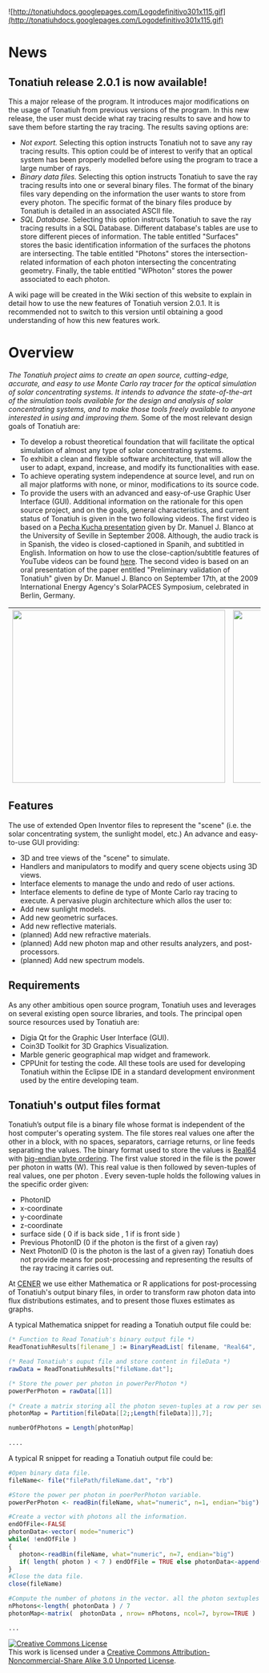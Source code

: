 ![http://tonatiuhdocs.googlepages.com/Logodefinitivo301x115.gif](http://tonatiuhdocs.googlepages.com/Logodefinitivo301x115.gif)
# News #

## Tonatiuh release 2.0.1 is now available! ##

This a major release of the program. It introduces major modifications on the usage of Tonatiuh from previous versions of the program. In this new release, the user must decide what ray tracing results to save and how to save them before starting the ray tracing. The results saving options are:

  * _Not export._ Selecting this option instructs Tonatiuh not to save any ray tracing results. This option could be of interest to verify that an optical system has been properly modelled before using the program to trace a large number of rays.
  * _Binary data files._ Selecting this option instructs Tonatiuh to save the ray tracing results into one or several binary files. The format of the binary files vary depending on the information the user wants to store from every photon. The specific format of the binary files produce by Tonatiuh is detailed in an associated ASCII file.
  * _SQL Database._ Selecting this option instructs Tonatiuh to save the ray tracing results in a SQL Database. Different database's tables are use to store different pieces of information. The table entitled "Surfaces" stores the basic identification information of the surfaces the photons are intersecting. The table entitled "Photons" stores the intersection-related information of each photon intersecting the concentrating geometry. Finally, the table entitled "WPhoton" stores the power associated to each photon.

A wiki page will be created in the Wiki section of this website to explain in detail how to use the new features of Tonatiuh version 2.0.1. It is recommended not to switch to this version until obtaining a good understanding of how this new features work.

# Overview #
_The Tonatiuh project aims to create an open source, cutting-edge, accurate, and easy to use Monte Carlo ray tracer for the optical simulation of solar concentrating systems. It intends to advance the state-of-the-art of the simulation tools available for the design and analysis of solar concentrating systems, and to make those tools freely available to anyone interested in using and improving them._
Some of the most relevant design goals of Tonatiuh are:
  * To develop a robust theoretical foundation that will facilitate the optical simulation of almost any type of solar concentrating systems.
  * To exhibit a clean and flexible software architecture, that will allow the user to adapt, expand, increase, and modify its functionalities with ease.
  * To achieve operating system independence at source level, and run on all major platforms with none, or minor, modifications to its source code.
  * To provide the users with an advanced and easy-of-use Graphic User Interface (GUI).
Additional information on the rationale for this open source project, and on the goals, general characteristics, and current status of Tonatiuh is given in the two following videos. The first video is based on a [Pecha Kucha presentation](http://en.wikipedia.org/wiki/Pecha_Kucha) given by Dr. Manuel J. Blanco at the University of Seville in September 2008. Although, the audio track is in Spanish, the video is closed-captioned in Spanih, and subtitled in English. Information on how to use the close-caption/subtitle features of YouTube videos can be found [here](http://help.youtube.com/support/youtube/bin/answer.py?answer=100078). The second video is based on an oral presentation of the paper entitled "Preliminary validation of Tonatiuh" given by Dr. Manuel J. Blanco on September 17th, at the 2009 International Energy Agency's SolarPACES Symposium, celebrated in Berlin, Germany.

| <a href='http://www.youtube.com/watch?feature=player_embedded&v=90FP79pGM_o' target='_blank'><img src='http://img.youtube.com/vi/90FP79pGM_o/0.jpg' width='425' height=344 /></a> |  <a href='http://www.youtube.com/watch?feature=player_embedded&v=DUCgpTnapew' target='_blank'><img src='http://img.youtube.com/vi/DUCgpTnapew/0.jpg' width='425' height=344 /></a>|
|:----------------------------------------------------------------------------------------------------------------------------------------------------------------------------------|:----------------------------------------------------------------------------------------------------------------------------------------------------------------------------------|

## Features ##
The use of extended Open Inventor files to represent the "scene" (i.e. the solar concentrating system, the sunlight model, etc.)
An advance and easy-to-use GUI providing:
  * 3D and tree views of the "scene" to simulate.
  * Handlers and manipulators to modify and query scene objects using 3D views.
  * Interface elements to manage the undo and redo of user actions.
  * Interface elements to define de type of Monte Carlo ray tracing to execute.
A pervasive plugin architecture which allos the user to:
  * Add new sunlight models.
  * Add new geometric surfaces.
  * Add new reflective materials.
  * (planned) Add new refractive materials.
  * (planned) Add new photon map and other results analyzers, and post-processors.
  * (planned) Add new spectrum models.
## Requirements ##
As any other ambitious open source program, Tonatiuh uses and leverages on several existing open source libraries, and tools. The principal open source resources used by Tonatiuh are:
  * Digia Qt for the Graphic User Interface (GUI).
  * Coin3D Toolkit for 3D Graphics Visualization.
  * Marble generic geographical map widget and framework.
  * CPPUnit for testing the code.
All these tools are used for developing Tonatiuh within the Eclipse IDE in a standard development environment used by the entire developing team.
## Tonatiuh's output files format ##
Tonatiuh’s output file is a binary file whose format is independent of the host computer's operating system. The file stores real values one after the other in a block, with no spaces, separators, carriage returns, or line feeds separating the values.
The binary format used to store the values is [Real64](http://en.wikipedia.org/wiki/Double_precision_floating-point_format#IEEE_754_double_precision_binary_floating-point_format:_binary64) with [big-endian byte ordering](http://en.wikipedia.org/wiki/Endianness#Big-endian). The first value stored in the file is the power per photon in watts (W). This real value is then followed by seven-tuples of real values, one per photon .
Every seven-tuple holds the following values in the specific order given:
  * PhotonID
  * x-coordinate
  * y-coordinate
  * z-coordinate
  * surface side ( 0 if is back side , 1 if is front side )
  * Previous PhotonID (0 if the photon is the first of a given ray)
  * Next PhotonID (0 is the photon is the last of a given ray)
Tonatiuh does not provide means for post-processing and representing the results of the ray tracing it carries out.

At [CENER](http://www.cener.com/es/index.asp) we use either Mathematica or R applications for post-processing of Tonatiuh's output binary files, in order to transform raw photon data into flux distributions estimates, and to present those fluxes estimates as graphs.

A typical Mathematica snippet for reading a Tonatiuh output file could be:
``` mathematica
(* Function to Read Tonatiuh's binary output file *)
ReadTonatiuhResults[filename_] := BinaryReadList[ filename, "Real64",  ByteOrdering -> +1];

(* Read Tonatiuh's ouput file and store content in fileData *)
rawData = ReadTonatiuhResults["fileName.dat"];

(* Store the power per photon in powerPerPhoton *)
powerPerPhoton = rawData[[1]]
 
(* Create a matrix storing all the photon seven-tuples at a row per seven-tuple *) 
photonMap = Partition[fileData[[2;;Length[fileData]]],7];

numberOfPhotons = Length[photonMap]
 
....
```
A typical R snippet for reading a Tonatiuh output file could be:
``` r
#Open binary data file.
fileName<- file("filePath/fileName.dat", "rb")

#Store the power per photon in poerPerPhoton variable.
powerPerPhoton <- readBin(fileName, what="numeric", n=1, endian="big")

#Create a vector with photons all the information.
endOfFile<-FALSE
photonData<-vector( mode="numeric")
while( !endOfFile )
{
   photon<-readBin(fileName, what="numeric", n=7, endian="big")
   if( length( photon ) < 7 ) endOfFile = TRUE else photonData<-append( photonData, photon )
}
#Close the data file.
close(fileName)

#Compute the number of photons in the vector. all the photon sextuples at a row per #sextuple 
nPhotons<-length( photonData ) / 7
photonMap<-matrix(  photonData , nrow= nPhotons, ncol=7, byrow=TRUE )

...
```
<a href='http://creativecommons.org/licenses/by-nc-sa/3.0/'><img src='http://i.creativecommons.org/l/by-nc-sa/3.0/88x31.png' alt='Creative Commons License' /></a><br />This work is licensed under a <a href='http://creativecommons.org/licenses/by-nc-sa/3.0/'>Creative Commons Attribution-Noncommercial-Share Alike 3.0 Unported License</a>.
